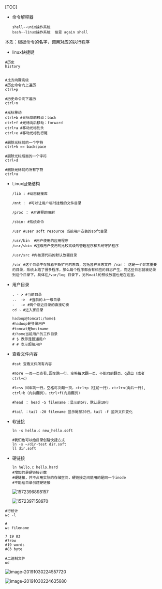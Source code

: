 [TOC]



* 命令解释器

  ```shell
  shell--unix操作系统
  bash--linux操作系统  伯恩 again shell
  ```

本质：根据命令的名字，调用对应的执行程序




* linux快捷键

```shell
#历史
history


#比方向键高级
#历史命令向上遍历
ctrl+p

#历史命令向下遍历
ctrl+n

#光标移动
ctrl+b #光标向前移动：back
ctrl+f #光标向后移动：forward
ctrl+a #移动光标到头
ctrl+e #移动光标到行尾

#删除光标前的一个字符
ctrl+h == backspace

#删除光标后面的一个字符
ctrl+d  

#删除光标前的所有字符
ctrl+u

```



* Linux目录结构

  ```shell
  /lib : #动态链接库
  
  /mnt ： #可以让用户临时挂载的文件目录
  
  /proc ： #对进程的映射
  
  /sbin: #系统命令
  
  /usr #user soft resource 当前用户安装的soft目录
  
  /usr/bin  #用户使用的应用程序
  /usr/sbin #超级用户使用的比较高级的管理程序和系统守护程序
  
  /usr/src #内核源代码的默认放置目录
  
  /var #这个目录中存放着不断扩充的东西，包括各种日志文件 /var： 这是一个非常重要的目录，系统上跑了很多程序，那么每个程序都会有相应的日志产生，而这些日志就被记录到这个目录下，具体在/var/log 目录下，另外mail的预设放置也是在这里。
  ```

* 用户目录

  ```shell
  . - > #当前目录
  ..  ->  #当前的上一级目录
  -   -> #两个临近目录的直接切换
  cd ~ #进入家目录
  
  hadoop@tomcat:/home$
  #hadoop是登录用户
  #tomcat是hostname
  #/home当前用户的工作目录
  # $ 表示是普通用户
  # # 表示超级用户
  
  ```

* 查看文件内容

  ```shell
  #cat 查看文件所有内容
  
  #more 一页一页查看,回车跳一行，空格每次翻一页，不能向前翻页，q退出（或者ctrl+c）
  
  #less 回车跳一行，空格每次翻一页，ctrl+p（往前一行），ctrl+n(向后一行), ctrl+b（向前翻页），ctrl+f(向后翻页)
  
  #head ： head -5 filename :显示前5行，默认是10行
  
  #tail ：tail -20 filename 显示尾部20行，tail -f 监听文件变化
  ```

* 软链接

  ```shell
  ln -s hello.c new_hello.soft
  
  #我们也可以给目录创建快捷方式
  ln -s ~/dir-test dir.soft
  ll dir.soft
  ```
  
* 硬链接

  ```shell
  ln hello.c hello.hard
  #增加的是硬链接计数
  #硬链接，并不占用实际的存储空间，硬链接之间使用的是同一个inode
  #不能给目录创建硬链接
  ```

  ![1572396898157](E:\git-workspace\note\images\linux\command\1572396898157.png)

  ![1572397158970](E:\git-workspace\note\images\linux\command\1572397158970.png)

```shell
#行统计
wc -l

#
wc filename

7 19 83
#7row
#19 words
#83 byte

#二进制文件
od
```

![image-20191030224557720](/Users/chenyansong/Documents/note/images/linux/command/image-20191030224557720.png)

![image-20191030224635680](/Users/chenyansong/Documents/note/images/linux/command/image-20191030224635680.png)